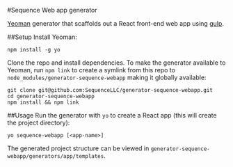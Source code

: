 #Sequence Web app generator

[Yeoman](https://github.com/yeoman/generator) generator that scaffolds out a React front-end web app using [gulp](http://gulpjs.com/).

##Setup
Install Yeoman:

```
npm install -g yo
```

Clone the repo and install dependencies. To make the generator available to Yeoman, run `npm link` to create a symlink from this repo to `node_modules/generator-sequence-webapp` making it globally available:

```
git clone git@github.com:SequenceLLC/generator-sequence-webapp.git
cd generator-sequence-webapp
npm install && npm link
```

##Usage
Run the generator with `yo` to create a React app (this will create the project directory):

```
yo sequence-webapp [<app-name>]
```

The generated project structure can be viewed in `generator-sequence-webapp/generators/app/templates`.